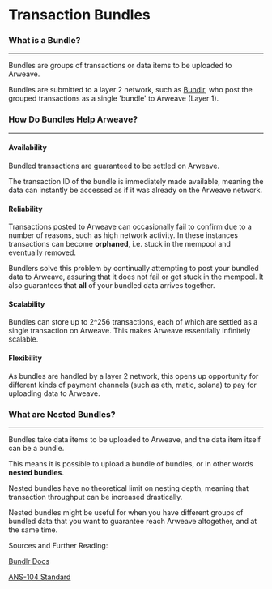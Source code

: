 # Transaction Bundles

### What is a Bundle?

---

Bundles are groups of transactions or data items to be uploaded to Arweave. 

Bundles are submitted to a layer 2 network, such as [Bundlr](https://bundlr.network), who post the grouped transactions as a single 'bundle' to Arweave (Layer 1).

### How Do Bundles Help Arweave?

---

#### Availability

Bundled transactions are guaranteed to be settled on Arweave.

The transaction ID of the bundle is immediately made available, meaning the data can instantly be accessed as if it was already on the Arweave network.


#### Reliability 

Transactions posted to Arweave can occasionally fail to confirm due to a number of reasons, such as high network activity. In these instances transactions can become **orphaned**, i.e. stuck in the mempool and eventually removed.

Bundlers solve this problem by continually attempting to post your bundled data to Arweave, assuring that it does not fail or get stuck in the mempool. It also guarantees that **all** of your bundled data arrives together.

#### Scalability 

Bundles can store up to 2^256 transactions, each of which are settled as a single transaction on Arweave. This makes Arweave essentially infinitely scalable.

#### Flexibility

As bundles are handled by a layer 2 network, this opens up opportunity for different kinds of payment channels (such as eth, matic, solana) to pay for uploading data to Arweave.

### What are Nested Bundles?

---

Bundles take data items to be uploaded to Arweave, and the data item itself can be a bundle.

This means it is possible to upload a bundle of bundles, or in other words **nested bundles**.

Nested bundles have no theoretical limit on nesting depth, meaning that transaction throughput can be increased drastically.

Nested bundles might be useful for when you have different groups of bundled data that you want to guarantee reach Arweave altogether, and at the same time.

Sources and Further Reading:

[Bundlr Docs](https://docs.bundlr.network)

[ANS-104 Standard](https://github.com/ArweaveTeam/arweave-standards/blob/master/ans/ANS-104.md)
